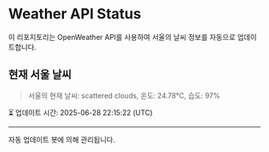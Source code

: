 
# Weather API Status

이 리포지토리는 OpenWeather API를 사용하여 서울의 날씨 정보를 자동으로 업데이트합니다.

## 현재 서울 날씨
> 서울의 현재 날씨: scattered clouds, 온도: 24.78°C, 습도: 97%

⏳ 업데이트 시간: 2025-06-28 22:15:22 (UTC)

---
자동 업데이트 봇에 의해 관리됩니다.
